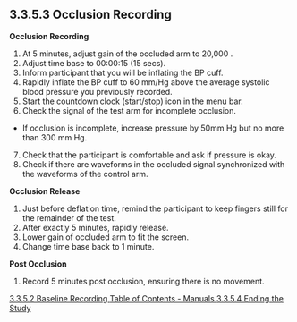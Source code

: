 ## 3.3.5.3 Occlusion Recording

**Occlusion Recording**

1. At 5 minutes, adjust gain of the occluded arm to 20,000 .
2. Adjust time base to 00:00:15 (15 secs).
3. Inform participant that you will be inflating the BP cuff.
4. Rapidly inflate the BP cuff to 60 mm/Hg above the average systolic blood pressure you previously
recorded.
5. Start the countdown clock (start/stop) icon in the menu bar.
6. Check the signal of the test arm for incomplete occlusion.
  * If occlusion is incomplete, increase pressure by 50mm Hg but
no more than 300 mm Hg.
7. Check that the participant is comfortable and ask if pressure is okay.
8. Check if there are waveforms in the occluded signal synchronized with the waveforms of the
control arm.

**Occlusion Release**

1. Just before deflation time, remind the participant to keep fingers still for
the remainder of the test.
2. After exactly 5 minutes, rapidly release.
3. Lower gain of occluded arm
to fit the screen.
4. Change time base back to 1 minute.

**Post Occlusion**

1. Record 5 minutes post occlusion, ensuring there is no movement.


<div class="center">
<div class="btn-group">
  <a href=":pages_path:/manuals/endothelial-function/3-03-05-02-baseline-recording.md" class="btn btn-default">
    <span class="glyphicon glyphicon-chevron-left"></span>
    3.3.5.2 Baseline Recording
  </a>

  <a href=":pages_path:/manuals/manual-toc.md" class="btn btn-default">
    <span class="glyphicon glyphicon-chevron-up"></span>
    Table of Contents - Manuals
  </a>

  <a href=":pages_path:/manuals/endothelial-function/3-03-05-04-ending-the-study.md" class="btn btn-success">
    3.3.5.4 Ending the Study
    <span class="glyphicon glyphicon-chevron-right"></span>
  </a>
</div>
</div>
